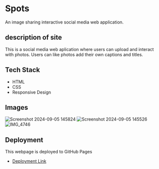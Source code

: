 # Spots

An image sharing interactive social media web application.

## description of site

This is a social media web aplication where users can upload and interact with photos. Users can like photos add their own captions and titles.

## Tech Stack

- HTML
- CSS
- Responsive Design

## Images
![Screenshot 2024-09-05 145824](https://github.com/user-attachments/assets/1fd14977-69e8-41fb-a9f5-d9577cf14481)
![Screenshot 2024-09-05 145526](https://github.com/user-attachments/assets/ab6eeb92-eef7-4c41-b780-7f74446419d5)
![IMG_4746](https://github.com/user-attachments/assets/10e236db-3d75-4ee9-8445-da4452c595c4)


## Deployment

This webpage is deployed to GitHub Pages

- [Deployment Link](https://dgood-15.github.io/se_project_spots/)

